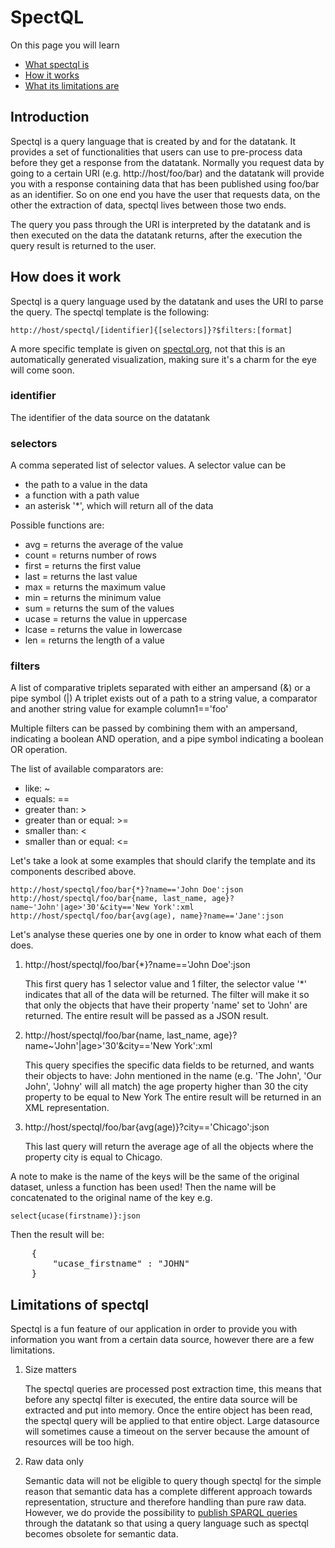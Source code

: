 # SpectQL

On this page you will learn

* [What spectql is](#introduction)
* [How it works](#howto)
* [What its limitations are](#limits)

<a id="introduction" class="anchor"></a>
## Introduction

Spectql is a query language that is created by and for the datatank. It provides a set of functionalities that users can use to pre-process data before they get a response from the datatank. Normally you request data by going to a certain URI (e.g. http://host/foo/bar) and the datatank will provide you with a response containing data that has been published using foo/bar as an identifier. So on one end you have the user that requests data, on the other the extraction of data, spectql lives between those two ends.

The query you pass through the URI is interpreted by the datatank and is then executed on the data the datatank returns, after the execution the query result is returned to the user.


<a id="howto" class="anchor"></a>
## How does it work

Spectql is a query language used by the datatank and uses the URI to parse the query. The spectql template is the following:

    http://host/spectql/[identifier]{[selectors]}?$filters:[format]

A more specific template is given on [spectql.org](http://spectql.org), not that this is an automatically generated visualization, making sure it's a charm for the eye will come soon.

### identifier

The identifier of the data source on the datatank

### selectors

A comma seperated list of selector values. A selector value can be

* the path to a value in the data
* a function with a path value
* an asterisk '*', which will return all of the data

Possible functions are:

* avg = returns the average of the value
* count = returns number of rows
* first = returns the first value
* last = returns the last value
* max = returns the maximum value
* min = returns the minimum value
* sum = returns the sum of the values
* ucase = returns the value in uppercase
* lcase = returns the value in lowercase
* len = returns the length of a value

### filters

A list of comparative triplets separated with either an ampersand (&) or a pipe symbol (|)
A triplet exists out of a path to a string value, a comparator and another string value for example column1=='foo'

Multiple filters can be passed by combining them with an ampersand, indicating a boolean AND operation, and a pipe symbol indicating a boolean OR operation.

The list of available comparators are:

* like: ~
* equals: ==
* greater than: >
* greater than or equal: >=
* smaller than: <
* smaller than or equal: <=


Let's take a look at some examples that should clarify the template and its components described above.

    http://host/spectql/foo/bar{*}?name=='John Doe':json
    http://host/spectql/foo/bar{name, last_name, age}?name~'John'|age>'30'&city=='New York':xml
    http://host/spectql/foo/bar{avg(age), name}?name=='Jane':json

Let's analyse these queries one by one in order to know what each of them does.

1. http://host/spectql/foo/bar{*}?name=='John Doe':json

    This first query has 1 selector value and 1 filter, the selector value '*' indicates that all of the data will be returned.
    The filter will make it so that only the objects that have their property 'name' set to 'John' are returned.
    The entire result will be passed as a JSON result.


2. http://host/spectql/foo/bar{name, last_name, age}?name~'John'|age>'30'&city=='New York':xml

    This query specifies the specific data fields to be returned, and wants their objects to have:
        John mentioned in the name (e.g. 'The John', 'Our John', 'Johny' will all match)
        the age property higher than 30
        the city property to be equal to New York
    The entire result will be returned in an XML representation.


3. http://host/spectql/foo/bar{avg(age)}?city=='Chicago':json

    This last query will return the average age of all the objects where the property city is equal to Chicago.


A note to make is the name of the keys will be the same of the original dataset, unless a function has been used! Then the name will be concatenated to the original name of the key e.g.

    select{ucase(firstname)}:json

Then the result will be:

<pre class='prettyprint'>
    {
        "ucase_firstname" : "JOHN"
    }
</pre>



<a id="limits" class="anchor"></a>
## Limitations of spectql

Spectql is a fun feature of our application in order to provide you with information you want from a certain data source, however there are a few limitations.

1. Size matters

    The spectql queries are processed post extraction time, this means that before any spectql filter is executed, the entire data source will be extracted and put into memory.
    Once the entire object has been read, the spectql query will be applied to that entire object. Large datasource will sometimes cause a timeout on the server because the amount of resources
    will be too high.

2. Raw data only

    Semantic data will not be eligible to query though spectql for the simple reason that semantic data has a complete different approach towards representation, structure and therefore handling than pure raw data.
    However, we do provide the possibility to [publish SPARQL queries](/4.1/sparql) through the datatank so that using a query language such as spectql becomes obsolete for semantic data.
